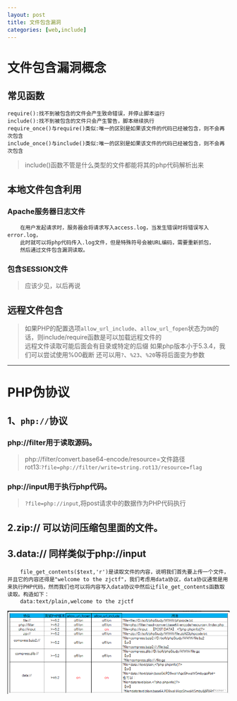 ```yaml
---
layout: post
title: 文件包含漏洞
categories: [web,include]
---
```


# 文件包含漏洞概念

## 常见函数

```
require():找不到被包含的文件会产生致命错误，并停止脚本运行  
include():找不到被包含的文件只会产生警告，脚本继续执行  
require_once()与require()类似:唯一的区别是如果该文件的代码已经被包含，则不会再次包含  
include_once()与include()类似:唯一的区别是如果该文件的代码已经被包含，则不会再次包含  

```

> include()函数不管是什么类型的文件都能将其的php代码解析出来  

## 本地文件包含利用

### Apache服务器日志文件

```
    在用户发起请求时，服务器会将请求写入access.log，当发生错误时将错误写入error.log，  
    此时就可以将php代码传入.log文件，但是特殊符号会被URL编码，需要重新抓包，  
    然后通过文件包含漏洞读取。  
```

### 包含SESSION文件

> 应该少见，以后再说  

##  远程文件包含

> 如果PHP的配置选项`allow_url_include`、`allow_url_fopen`状态为`ON`的话，则include/require函数是可以加载远程文件的  
远程文件读取可能后面会有目录或特定的后缀
如果php版本小于5.3.4，我们可以尝试使用%00截断
还可以用`?`、`%23`、`%20`等将后面变为参数

---

# PHP伪协议

## 1、`php://`协议

### php://filter用于读取源码。

> php://filter/convert.base64-encode/resource=文件路径  
>rot13:`?file=php://filter/write=string.rot13/resource=flag`
### php://input用于执行php代码。  

> `?file=php://input`,将post请求中的数据作为PHP代码执行    

## 2.zip:// 可以访问压缩包里面的文件。  

## 3.data:// 同样类似于php://input   
```
    file_get_contents($text,'r')是读取文件的内容，说明我们首先要上传一个文件，并且它的内容还得是"welcome to the zjctf"，我们考虑用data协议，data协议通常是用来执行PHP代码，然而我们也可以将内容写入data协议中然后让file_get_contents函数取读取。构造如下：
    data:text/plain,welcome to the zjctf
```
![1](/img/include1.png)
